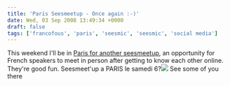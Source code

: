 ```yaml
---
title: 'Paris Seesmeetup - Once again :-)'
date: Wed, 03 Sep 2008 13:49:34 +0000
draft: false
tags: ['francofous', 'paris', 'seesmic', 'seesmic', 'social media']
---
```


This weekend I'll be in [Paris for another seesmeetup](http://www.new.facebook.com/event.php?eid=24650562963), an opportunity for French speakers to meet in person after getting to know each other online. They're good fun. Seesmeet'up a PARIS le samedi 6?[![](http://seesmic.com/images/spacer.gif)](http://seesmic.com) See some of you there